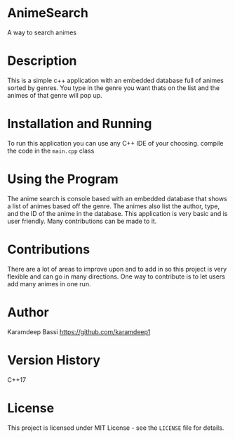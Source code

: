 # AnimeSearch
A way to search animes

# Description
This is a simple c++ application with an embedded database full of animes sorted by genres. You type in the genre you want thats on the list and the animes of that
genre will pop up.

# Installation and Running
To run this application you can use any C++ IDE of your choosing. compile the code in the `main.cpp` class

# Using the Program
The anime search is console based with an embedded database that shows a list of animes based off the genre. The animes also list the author, type, and the ID of the
anime in the database. This application is very basic and is user friendly. Many contributions can be made to it.

# Contributions
There are a lot of areas to improve upon and to add in so this project is very flexible and can go in many directions. One way to contribute is to let users add many animes in one run.

# Author
Karamdeep Bassi https://github.com/karamdeep1

# Version History
C++17

# License
This project is licensed under MIT License - see the `LICENSE` file for details.
